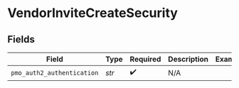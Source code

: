 # VendorInviteCreateSecurity


## Fields

| Field                      | Type                       | Required                   | Description                | Example                    |
| -------------------------- | -------------------------- | -------------------------- | -------------------------- | -------------------------- |
| `pmo_auth2_authentication` | *str*                      | :heavy_check_mark:         | N/A                        |                            |